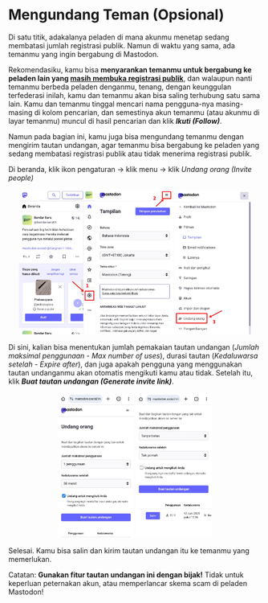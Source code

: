 # Mengundang Teman (Opsional)

Di satu titik, adakalanya peladen di mana akunmu menetap sedang membatasi jumlah registrasi publik. Namun di waktu yang sama, ada temanmu yang ingin bergabung di Mastodon.

Rekomendasiku, kamu bisa **menyarankan temanmu untuk bergabung ke peladen lain yang [masih membuka registrasi publik](https://joinmastodon.org/servers)**, dan walaupun nanti temanmu berbeda peladen denganmu, tenang, dengan keunggulan terfederasi inilah, kamu dan temanmu akan bisa saling terhubung satu sama lain. Kamu dan temanmu tinggal mencari nama pengguna-nya masing-masing di kolom pencarian, dan semestinya akun temanmu (atau akunmu di layar temanmu) muncul di hasil pencarian dan klik ***Ikuti (Follow)***.

Namun pada bagian ini, kamu juga bisa mengundang temanmu dengan mengirim tautan undangan, agar temanmu bisa bergabung ke peladen yang sedang membatasi registrasi publik atau tidak menerima registrasi publik.

Di beranda, klik ikon pengaturan -> klik menu -> klik *Undang orang (Invite people)*

<div align="center">
  <div>
    <img src="../assets/24-pic01.jpg" width="30%" />
    <img src="../assets/24-pic02.jpg" width="30%" />
    <img src="../assets/24-pic03.jpg" width="30%" />
  </div>
</div>

Di sini, kalian bisa menentukan jumlah pemakaian tautan undangan (*Jumlah maksimal penggunaan  - Max number of uses*), durasi tautan (*Kedaluwarsa setelah  - Expire after*), dan juga apakah pengguna yang menggunakan tautan undanganmu akan otomatis mengikuti kamu atau tidak. Setelah itu, klik ***Buat tautan undangan (Generate invite link)***.

<div align="center">
  <div>
    <img src="../assets/24-pic04.jpg" width="30%" />
    <img src="../assets/24-pic05.jpg" width="30%" />
  </div>
</div>

Selesai. Kamu bisa salin dan kirim tautan undangan itu ke temanmu yang memerlukan.

Catatan: **Gunakan fitur tautan undangan ini dengan bijak!** Tidak untuk keperluan peternakan akun, atau memperlancar skema scam di peladen Mastodon!
